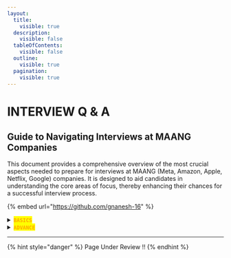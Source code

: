 ```yaml
---
layout:
  title:
    visible: true
  description:
    visible: false
  tableOfContents:
    visible: false
  outline:
    visible: true
  pagination:
    visible: true
---
```


# INTERVIEW Q & A

## Guide to Navigating Interviews at MAANG Companies

This document provides a comprehensive overview of the most crucial aspects needed to prepare for interviews at MAANG (Meta, Amazon, Apple, Netflix, Google) companies. It is designed to aid candidates in understanding the core areas of focus, thereby enhancing their chances for a successful interview process.

{% embed url="https://github.com/gnanesh-16" %}



<details>

<summary><mark style="color:orange;"><strong><code>BASICS</code>                                                                </strong></mark>                                                             </summary>

1. Write a Code to Reverse a String ?

```java
import java.util.Scanner;

public class ReverseString {
    public static void main(String[] args) {
        Scanner scanner = new Scanner(System.in);
        System.out.print("Enter a string to reverse: ");
        String input = scanner.nextLine();

        String reversed = reverseString(input);
        System.out.println("Reversed string: " + reversed);
    }

    public static String reverseString(String str) {
        StringBuilder reversed = new StringBuilder();
        for (int i = str.length() - 1; i >= 0; i--) {
            reversed.append(str.charAt(i));
        }
        return reversed.toString();
    }
  }
}
```

**`Output:-`**  _`Hello World`_ \[ to ]  `dlroW olleH`&#x20;



</details>

<details>

<summary><mark style="color:orange;"><strong><code>ADVANCE</code></strong></mark>                                                               </summary>



</details>

***



{% hint style="danger" %}
Page Under Review !!
{% endhint %}
